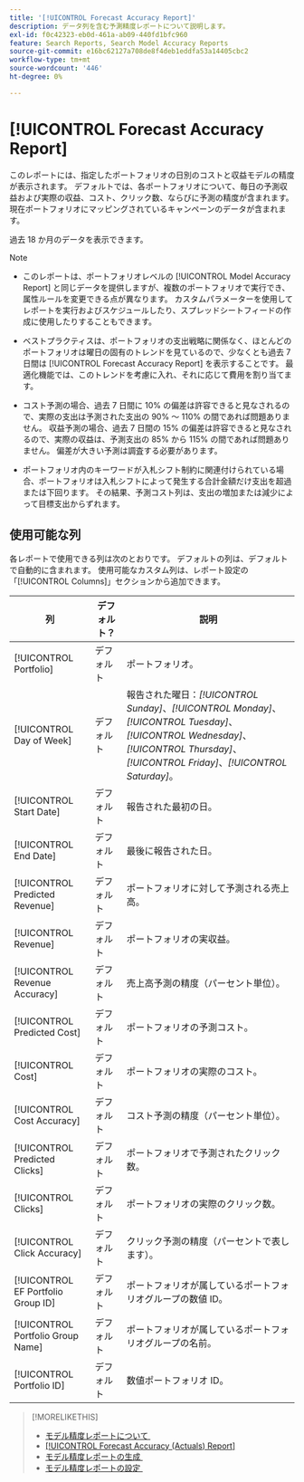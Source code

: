 ```yaml
---
title: '[!UICONTROL Forecast Accuracy Report]'
description: データ列を含む予測精度レポートについて説明します。
exl-id: f0c42323-eb0d-461a-ab09-440fd1bfc960
feature: Search Reports, Search Model Accuracy Reports
source-git-commit: e16bc62127a708de8f4deb1eddfa53a14405cbc2
workflow-type: tm+mt
source-wordcount: '446'
ht-degree: 0%

---
```


# [!UICONTROL Forecast Accuracy Report]

このレポートには、指定したポートフォリオの日別のコストと収益モデルの精度が表示されます。 デフォルトでは、各ポートフォリオについて、毎日の予測収益および実際の収益、コスト、クリック数、ならびに予測の精度が含まれます。 現在ポートフォリオにマッピングされているキャンペーンのデータが含まれます。

過去 18 か月のデータを表示できます。

>[!NOTE]
>
>* このレポートは、ポートフォリオレベルの [!UICONTROL Model Accuracy Report] と同じデータを提供しますが、複数のポートフォリオで実行でき、属性ルールを変更できる点が異なります。 カスタムパラメーターを使用してレポートを実行およびスケジュールしたり、スプレッドシートフィードの作成に使用したりすることもできます。
>
>* ベストプラクティスは、ポートフォリオの支出戦略に関係なく、ほとんどのポートフォリオは曜日の固有のトレンドを見ているので、少なくとも過去 7 日間は [!UICONTROL Forecast Accuracy Report] を表示することです。 最適化機能では、このトレンドを考慮に入れ、それに応じて費用を割り当てます。
>
>* コスト予測の場合、過去 7 日間に 10% の偏差は許容できると見なされるので、実際の支出は予測された支出の 90% ～ 110% の間であれば問題ありません。 収益予測の場合、過去 7 日間の 15% の偏差は許容できると見なされるので、実際の収益は、予測支出の 85% から 115% の間であれば問題ありません。 偏差が大きい予測は調査する必要があります。
>
>* ポートフォリオ内のキーワードが入札シフト制約に関連付けられている場合、ポートフォリオは入札シフトによって発生する合計金額だけ支出を超過または下回ります。 その結果、予測コスト列は、支出の増加または減少によって目標支出からずれます。

## 使用可能な列

各レポートで使用できる列は次のとおりです。 デフォルトの列は、デフォルトで自動的に含まれます。 使用可能なカスタム列は、レポート設定の「[!UICONTROL Columns]」セクションから追加できます。

| 列 | デフォルト？ | 説明 |
|----|----|----|
| [!UICONTROL Portfolio] | デフォルト | ポートフォリオ。 |
| [!UICONTROL Day of Week] | デフォルト | 報告された曜日：<i>[!UICONTROL Sunday]</i>、<i>[!UICONTROL Monday]</i>、<i>[!UICONTROL Tuesday]</i>、<i>[!UICONTROL Wednesday]</i>、<i>[!UICONTROL Thursday]</i>、<i>[!UICONTROL Friday]</i>、<i>[!UICONTROL Saturday]</i>。 |
| [!UICONTROL Start Date] | デフォルト | 報告された最初の日。 |
| [!UICONTROL End Date] | デフォルト | 最後に報告された日。 |
| [!UICONTROL Predicted Revenue] | デフォルト | ポートフォリオに対して予測される売上高。 |
| [!UICONTROL Revenue] | デフォルト | ポートフォリオの実収益。 |
| [!UICONTROL Revenue Accuracy] | デフォルト | 売上高予測の精度（パーセント単位）。 |
| [!UICONTROL Predicted Cost] | デフォルト | ポートフォリオの予測コスト。 |
| [!UICONTROL Cost] | デフォルト | ポートフォリオの実際のコスト。 |
| [!UICONTROL Cost Accuracy] | デフォルト | コスト予測の精度（パーセント単位）。 |
| [!UICONTROL Predicted Clicks] | デフォルト | ポートフォリオで予測されたクリック数。 |
| [!UICONTROL Clicks] | デフォルト | ポートフォリオの実際のクリック数。 |
| [!UICONTROL Click Accuracy] | デフォルト | クリック予測の精度（パーセントで表します）。 |
| [!UICONTROL EF Portfolio Group ID] | デフォルト | ポートフォリオが属しているポートフォリオグループの数値 ID。 |
| [!UICONTROL Portfolio Group Name] | デフォルト | ポートフォリオが属しているポートフォリオグループの名前。 |
| [!UICONTROL Portfolio ID] | デフォルト | 数値ポートフォリオ ID。 |

>[!MORELIKETHIS]
>
>* [&#x200B; モデル精度レポートについて &#x200B;](/help/search-social-commerce/reports/management/model-accuracy/model-accuracy-report-about.md)
>* [[!UICONTROL Forecast Accuracy (Actuals) Report]](forecast-accuracy-actuals-report.md)
>* [&#x200B; モデル精度レポートの生成 &#x200B;](model-accuracy-report-generate.md)
>* [&#x200B; モデル精度レポートの設定 &#x200B;](/help/search-social-commerce/reports/management/model-accuracy/model-accuracy-report-settings.md)
